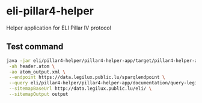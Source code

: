 # eli-pillar4-helper
Helper application for ELI Pillar IV protocol

## Test command

```sh
java -jar eli/pillar4-helper/pillar4-helper-app/target/pillar4-helper-app-1.0.3-onejar.jar sparql2pillar4 \
 -ah header.atom \
 -ao atom_output.xml \
 --endpoint https://data.legilux.public.lu/sparqlendpoint \
 --query eli/pillar4-helper/pillar4-helper-app/documentation/query-legilux.rq \
 --sitemapBaseUrl http://data.legilux.public.lu/eli/ \
 --sitemapOutput output
```